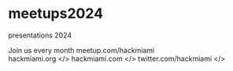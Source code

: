 # meetups2024
presentations 2024

Join us every month meetup.com/hackmiami <br/>
hackmiami.org </>
hackmiami.com </>
twitter.com/hackmiami </>
